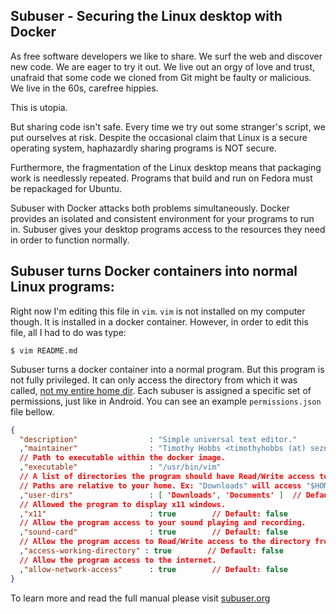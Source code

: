 Subuser - Securing the Linux desktop with Docker
--------------------------

As free software developers we like to share.  We surf the web and discover new code.  We are eager to try it out.  We live out an orgy of love and trust, unafraid that some code we cloned from Git might be faulty or malicious.  We live in the 60s, carefree hippies.

This is utopia.

But sharing code isn't safe.  Every time we try out some stranger's script, we put ourselves at risk.  Despite the occasional claim that Linux is a secure operating system, haphazardly sharing programs is NOT secure.

Furthermore, the fragmentation of the Linux desktop means that packaging work is needlessly repeated.  Programs that build and run on Fedora must be repackaged for Ubuntu.

Subuser with Docker attacks both problems simultaneously.  Docker provides an isolated and consistent environment for your programs to run in.  Subuser gives your desktop programs access to the resources they need in order to function normally.

Subuser turns Docker containers into normal Linux programs:
------------------------------------------------------------

Right now I'm editing this file in `vim`.  `vim` is not installed on my computer though.  It is installed in a docker container.  However, in order to edit this file, all I had to do was type:

````
$ vim README.md
````

Subuser turns a docker container into a normal program.  But this program is not fully privileged.  It can only access the directory from which it was called, [not my entire home dir](http://xkcd.com/1200/).  Each subuser is assigned a specific set of permissions, just like in Android.  You can see an example `permissions.json` file bellow.

````json
{
  "description"                : "Simple universal text editor."
  ,"maintainer"                : "Timothy Hobbs <timothyhobbs (at) seznam dot cz>"
  // Path to executable within the docker image.
  ,"executable"                : "/usr/bin/vim"
  // A list of directories the program should have Read/Write access to.
  // Paths are relative to your home. Ex: "Downloads" will access "$HOME/Downloads".
  ,"user-dirs"                 : [ 'Downloads', 'Documents' ]  // Default: []
  // Allowed the program to display x11 windows.
  ,"x11"                       : true        // Default: false
  // Allow the program access to your sound playing and recording.
  ,"sound-card"                : true        // Default: false
  // Allow the program access to Read/Write access to the directory from which it was initialized.
  ,"access-working-directory" : true        // Default: false
  // Allow the program access to the internet.
  ,"allow-network-access"      : true        // Default: false
}
````

To learn more and read the full manual please visit [subuser.org](http://subuser.org)

